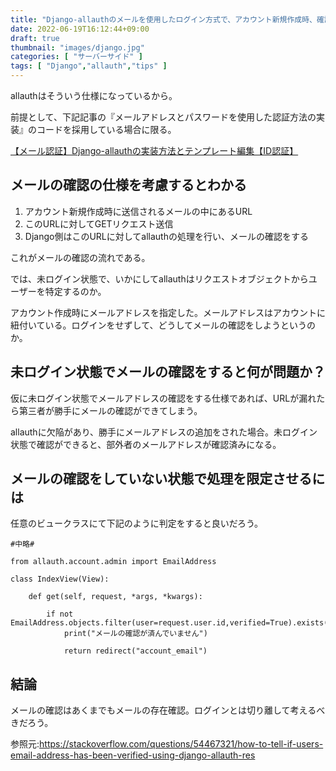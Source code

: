 ```yaml
---
title: "Django-allauthのメールを使用したログイン方式で、アカウント新規作成時、確認URLにアクセスしていないにもかかわらず、ログインできてしまうのはなぜか？"
date: 2022-06-19T16:12:44+09:00
draft: true
thumbnail: "images/django.jpg"
categories: [ "サーバーサイド" ]
tags: [ "Django","allauth","tips" ]
---
```


allauthはそういう仕様になっているから。

前提として、下記記事の『メールアドレスとパスワードを使用した認証方法の実装』のコードを採用している場合に限る。

[【メール認証】Django-allauthの実装方法とテンプレート編集【ID認証】](/post/startup-django-allauth/)



## メールの確認の仕様を考慮するとわかる

1. アカウント新規作成時に送信されるメールの中にあるURL
1. このURLに対してGETリクエスト送信
1. Django側はこのURLに対してallauthの処理を行い、メールの確認をする

これがメールの確認の流れである。

では、未ログイン状態で、いかにしてallauthはリクエストオブジェクトからユーザーを特定するのか。

アカウント作成時にメールアドレスを指定した。メールアドレスはアカウントに紐付いている。ログインをせずして、どうしてメールの確認をしようというのか。


## 未ログイン状態でメールの確認をすると何が問題か？

仮に未ログイン状態でメールアドレスの確認をする仕様であれば、URLが漏れたら第三者が勝手にメールの確認ができてしまう。

allauthに欠陥があり、勝手にメールアドレスの追加をされた場合。未ログイン状態で確認ができると、部外者のメールアドレスが確認済みになる。


## メールの確認をしていない状態で処理を限定させるには

任意のビュークラスにて下記のように判定をすると良いだろう。

    #中略#

    from allauth.account.admin import EmailAddress

    class IndexView(View):

        def get(self, request, *args, *kwargs):
    
            if not EmailAddress.objects.filter(user=request.user.id,verified=True).exists():
                print("メールの確認が済んでいません")

                return redirect("account_email")







## 結論

メールの確認はあくまでもメールの存在確認。ログインとは切り離して考えるべきだろう。

参照元:https://stackoverflow.com/questions/54467321/how-to-tell-if-users-email-address-has-been-verified-using-django-allauth-res

